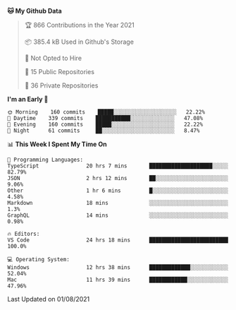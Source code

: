 <!--START_SECTION:waka-->
**🐱 My Github Data** 

> 🏆 866 Contributions in the Year 2021
 > 
> 📦 385.4 kB Used in Github's Storage 
 > 
> 🚫 Not Opted to Hire
 > 
> 📜 15 Public Repositories 
 > 
> 🔑 36 Private Repositories  
 > 
**I'm an Early 🐤** 

```text
🌞 Morning    160 commits    █████░░░░░░░░░░░░░░░░░░░░   22.22% 
🌆 Daytime    339 commits    ███████████░░░░░░░░░░░░░░   47.08% 
🌃 Evening    160 commits    █████░░░░░░░░░░░░░░░░░░░░   22.22% 
🌙 Night      61 commits     ██░░░░░░░░░░░░░░░░░░░░░░░   8.47%

```


📊 **This Week I Spent My Time On** 

```text
💬 Programming Languages: 
TypeScript               20 hrs 7 mins       ████████████████████░░░░░   82.79% 
JSON                     2 hrs 12 mins       ██░░░░░░░░░░░░░░░░░░░░░░░   9.06% 
Other                    1 hr 6 mins         █░░░░░░░░░░░░░░░░░░░░░░░░   4.58% 
Markdown                 18 mins             ░░░░░░░░░░░░░░░░░░░░░░░░░   1.3% 
GraphQL                  14 mins             ░░░░░░░░░░░░░░░░░░░░░░░░░   0.98%

🔥 Editors: 
VS Code                  24 hrs 18 mins      █████████████████████████   100.0%

💻 Operating System: 
Windows                  12 hrs 38 mins      █████████████░░░░░░░░░░░░   52.04% 
Mac                      11 hrs 39 mins      ████████████░░░░░░░░░░░░░   47.96%

```


 Last Updated on 01/08/2021
<!--END_SECTION:waka-->

